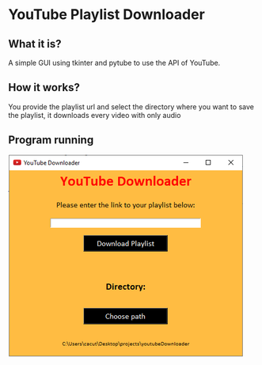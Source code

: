 # YouTube Playlist Downloader

## What it is?
A simple GUI using tkinter and pytube to use the API of YouTube.

## How it works?
You provide the playlist url and select the directory where you want to save the playlist, it downloads every video with only audio

## Program running
![alt text](https://github.com/fotscode/youtubeDownloader/blob/master/images/example.png)

